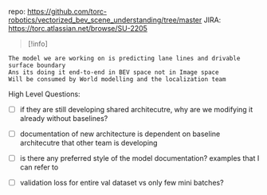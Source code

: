 repo: https://github.com/torc-robotics/vectorized_bev_scene_understanding/tree/master
JIRA: https://torc.atlassian.net/browse/SU-2205

>[!info]
>
```
The model we are working on is predicting lane lines and drivable surface boundary
Ans its doing it end-to-end in BEV space not in Image space
Will be consumed by World modelling and the localization team
```


High Level Questions:
- [ ] if they are still developing shared architecutre, why are we modifying it already without baselines? 
- [ ] documentation of new architecture is dependent on baseline architecutre that other team is developing
- [ ] is there any preferred style of the model documentation? examples that I can refer to 


- [ ] validation loss for entire val dataset vs only few mini batches?

